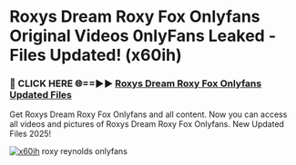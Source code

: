 # Roxys Dream Roxy Fox Onlyfans Original Videos 0nlyFans Leaked - Files Updated! (x60ih)

<h3>🔴 CLICK HERE 🌐==►► <a href="https://tinyurl.com/2jnfzry5" rel="nofollow">Roxys Dream Roxy Fox Onlyfans Updated Files</a></h3>

Get Roxys Dream Roxy Fox Onlyfans and all content. Now you can access all videos and pictures of Roxys Dream Roxy Fox Onlyfans. New Updated Files 2025!

[![x60ih](https://i.imgur.com/GyGTBgg.gif)](https://tinyurl.com/2jnfzry5)
roxy reynolds onlyfans